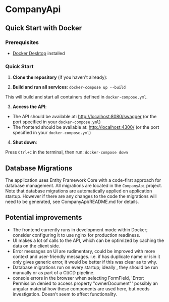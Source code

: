 # CompanyApi
## Quick Start with Docker

### Prerequisites

- [Docker Desktop](https://www.docker.com/products/docker-desktop/) installed

### Quick Start

1. **Clone the repository** (if you haven't already):


2. **Build and run all services**:
`docker-compose up --build`

This will build and start all containers defined in `docker-compose.yml`.

3. **Access the API**:

- The API should be available at: [http://localhost:8080/swagger](https://localhost:8080/swagger) 
  (or the port specified in your `docker-compose.yml`)
- The frontend should be available at: [http://localhost:4300/](http://localhost:4300/) 
  (or the port specified in your `docker-compose.yml`)

4. **Shut down**:

Press `Ctrl+C` in the terminal, then run:
`docker-compose down`

## Database Migrations
The application uses Entity Framework Core with a code-first approach for database management. All migrations are located in the `CompanyApi` project.
Note that database migrations are automatically applied on application startup. However if there are any changes to the code the migrations will need to be generated, see CompanyApi/README.md for details.

## Potential improvements
- The frontend currently runs in development mode within Docker; consider configuring it to use nginx for production readiness.
- UI makes a lot of calls to the API, which can be optimized by caching the data on the client side.
- Error messages on UI are rudimentary, could be improved with more context and user-friendly messages. i.e. if has duplicate name or isin it only gives generic error, it would be better if this was clear as to why.
- Database migrations run on every startup; ideally , they should be run manually or as part of a CI/CD pipeline.
- console errors in the browser when selecting FormField, 'Error: Permission denied to access property "ownerDocument"' possibly an angular material how these components are used here, but needs investigation. Doesn't seem to affect functionality.